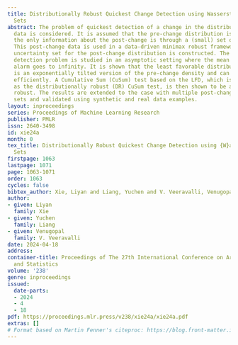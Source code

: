 ```yaml
---
title: Distributionally Robust Quickest Change Detection using Wasserstein Uncertainty
  Sets
abstract: The problem of quickest detection of a change in the distribution of streaming
  data is considered. It is assumed that the pre-change distribution is known, while
  the only information about the post-change is through a (small) set of labeled data.
  This post-change data is used in a data-driven minimax robust framework, where an
  uncertainty set for the post-change distribution is constructed. The robust change
  detection problem is studied in an asymptotic setting where the mean time to false
  alarm goes to infinity. It is shown that the least favorable distribution (LFD)
  is an exponentially tilted version of the pre-change density and can be obtained
  efficiently. A Cumulative Sum (CuSum) test based on the LFD, which is referred to
  as the distributionally robust (DR) CuSum test, is then shown to be asymptotically
  robust. The results are extended to the case with multiple post-change uncertainty
  sets and validated using synthetic and real data examples.
layout: inproceedings
series: Proceedings of Machine Learning Research
publisher: PMLR
issn: 2640-3498
id: xie24a
month: 0
tex_title: Distributionally Robust Quickest Change Detection using {W}asserstein Uncertainty
  Sets
firstpage: 1063
lastpage: 1071
page: 1063-1071
order: 1063
cycles: false
bibtex_author: Xie, Liyan and Liang, Yuchen and V. Veeravalli, Venugopal
author:
- given: Liyan
  family: Xie
- given: Yuchen
  family: Liang
- given: Venugopal
  family: V. Veeravalli
date: 2024-04-18
address:
container-title: Proceedings of The 27th International Conference on Artificial Intelligence
  and Statistics
volume: '238'
genre: inproceedings
issued:
  date-parts:
  - 2024
  - 4
  - 18
pdf: https://proceedings.mlr.press/v238/xie24a/xie24a.pdf
extras: []
# Format based on Martin Fenner's citeproc: https://blog.front-matter.io/posts/citeproc-yaml-for-bibliographies/
---
```

